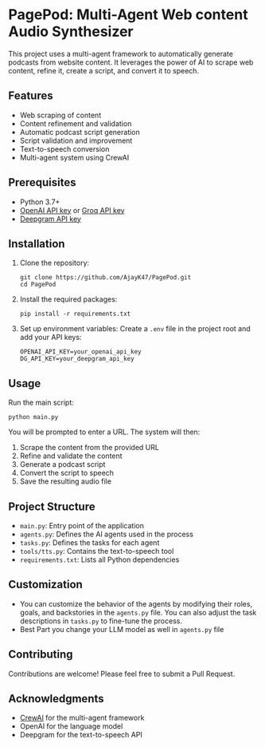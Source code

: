 # PagePod: Multi-Agent Web content Audio Synthesizer

This project uses a multi-agent framework to automatically generate podcasts from website content. It leverages the power of AI to scrape web content, refine it, create a script, and convert it to speech.

## Features

- Web scraping of content
- Content refinement and validation
- Automatic podcast script generation
- Script validation and improvement
- Text-to-speech conversion
- Multi-agent system using CrewAI

## Prerequisites

- Python 3.7+
- [OpenAI API key](https://platform.openai.com/) or [Groq API key](https://console.groq.com/keys)
- [Deepgram API key](https://deepgram.com/product/text-to-speech)

## Installation

1. Clone the repository:
   ```
   git clone https://github.com/AjayK47/PagePod.git
   cd PagePod
   ```

2. Install the required packages:
   ```
   pip install -r requirements.txt
   ```

3. Set up environment variables:
   Create a `.env` file in the project root and add your API keys:
   ```
   OPENAI_API_KEY=your_openai_api_key
   DG_API_KEY=your_deepgram_api_key
   ```

## Usage

Run the main script:

```
python main.py
```

You will be prompted to enter a URL. The system will then:
1. Scrape the content from the provided URL
2. Refine and validate the content
3. Generate a podcast script
4. Convert the script to speech
5. Save the resulting audio file

## Project Structure

- `main.py`: Entry point of the application
- `agents.py`: Defines the AI agents used in the process
- `tasks.py`: Defines the tasks for each agent
- `tools/tts.py`: Contains the text-to-speech tool
- `requirements.txt`: Lists all Python dependencies

## Customization

- You can customize the behavior of the agents by modifying their roles, goals, and backstories in the `agents.py` file. You can also adjust the task descriptions in `tasks.py` to fine-tune the process.
- Best Part you change your LLM model as well in `agents.py` file

## Contributing

Contributions are welcome! Please feel free to submit a Pull Request.

## Acknowledgments

- [CrewAI](https://github.com/joaomdmoura/crewAI) for the multi-agent framework
- OpenAI for the language model
- Deepgram for the text-to-speech API
